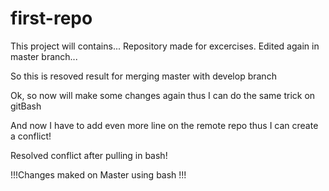 # first-repo
This project will contains...
Repository made for excercises.
Edited again in master branch...


So this is resoved result for merging master with develop branch

Ok, so now will make
some changes again
thus I can do the same
trick on gitBash


And now I have to add even more line on the remote
repo thus I can create
a conflict!


Resolved conflict after pulling in bash!

!!!Changes maked on Master
using bash
!!!
